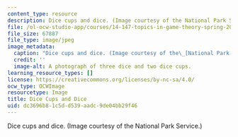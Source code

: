 ```yaml
---
content_type: resource
description: Dice cups and dice. (Image courtesy of the National Park Service.)
file: /ol-ocw-studio-app/courses/14-147-topics-in-game-theory-spring-2005/dc3696b81c5dd539aadc9de04bb29f46_14-147s05.jpg
file_size: 67887
file_type: image/jpeg
image_metadata:
  caption: "Dice cups and dice. (Image courtesy of the\_[National Park Service](https://www.nps.gov/index.htm).)"
  credit: ''
  image-alt: A photograph of three dice and two dice cups.
learning_resource_types: []
license: https://creativecommons.org/licenses/by-nc-sa/4.0/
ocw_type: OCWImage
resourcetype: Image
title: Dice Cups and Dice
uid: dc3696b8-1c5d-d539-aadc-9de04bb29f46
---
```

Dice cups and dice. (Image courtesy of the National Park Service.)